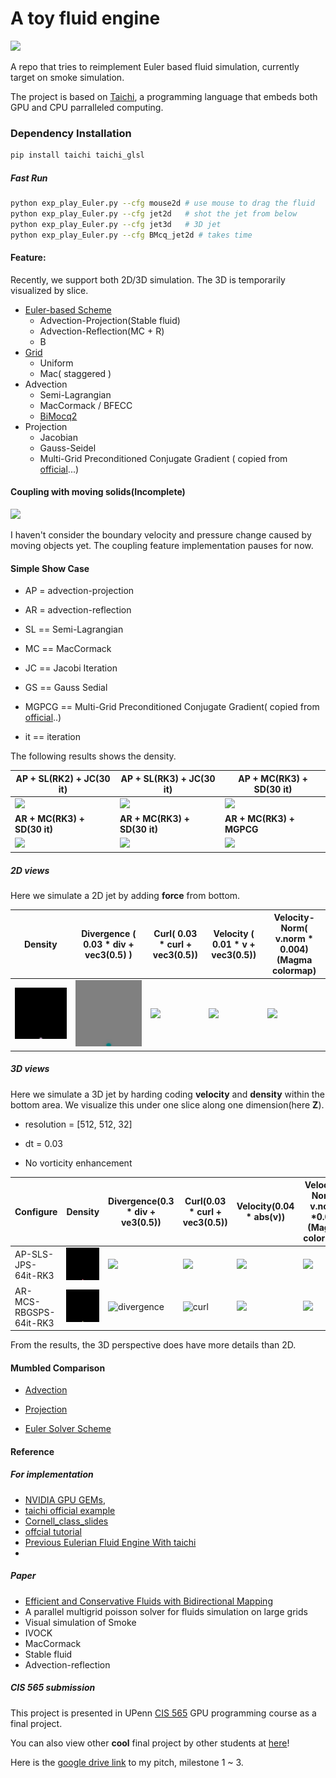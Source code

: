 # A toy fluid engine

![](./results/teaser.gif)

A repo that tries to reimplement Euler based fluid simulation, currently target on smoke simulation.

The project is based on [Taichi](https://github.com/taichi-dev/taichi), a programming language that embeds both GPU and CPU parralleled computing.

### Dependency Installation 

```bash
pip install taichi taichi_glsl
```

##### Fast Run

```bash
python exp_play_Euler.py --cfg mouse2d # use mouse to drag the fluid
python exp_play_Euler.py --cfg jet2d   # shot the jet from below
python exp_play_Euler.py --cfg jet3d   # 3D jet
python exp_play_Euler.py --cfg BMcq_jet2d # takes time
```

#### Feature:

Recently, we support both 2D/3D simulation. The 3D is temporarily visualized by slice.

- [Euler-based Scheme](Engine/)
  - Advection-Projection(Stable fluid)
  - Advection-Reflection(MC + R)
  - B
- [Grid](./Grid)
  - Uniform
  - Mac( staggered )
- Advection
  - Semi-Lagrangian
  - MacCormack / BFECC
  - [BiMocq2](Engine)
- Projection
  - Jacobian
  - Gauss-Seidel 
  - Multi-Grid Preconditioned Conjugate Gradient ( copied from [official](https://github.com/taichi-dev/taichi/blob/master/examples/mgpcg_advanced.py)...)




#### Coupling with moving solids(Incomplete)

<a href="https://github.com/Jack12xl/myFluid/blob/master/exp_my_fluid.py"> <img src="./results/naive_collision.gif" height="384px"></a>

I haven't consider the boundary velocity and pressure change caused by moving objects yet. The coupling feature implementation pauses for now. 

#### Simple Show Case

- AP = advection-projection

- AR = advection-reflection

- SL == Semi-Lagrangian

- MC == MacCormack

- JC == Jacobi Iteration

- GS == Gauss Sedial

- MGPCG == Multi-Grid Preconditioned Conjugate Gradient( copied from [official](https://github.com/taichi-dev/taichi/blob/master/examples/mgpcg_advanced.py)..)

- it == iteration



The following results shows the density.

| AP + SL(RK2) + JC(30 it)           | AP + SL(RK3) + JC(30 it)           | **AP + MC(RK3) + SD(30 it)**            |
| ---------------------------------- | ---------------------------------- | --------------------------------------- |
| ![](results/proj-sl-jc-rk2.gif)    | ![](./results/proj-sl-jc-rk3.gif)  | ![](./results/proj-mc-sd-rk3.gif)       |
| **AR + MC(RK3) + SD(30 it)**       | **AR + MC(RK3) + SD(30 it)**       | **AR + MC(RK3) + MGPCG**                |
| ![](results/reflect-sl-sd-rk3.gif) | ![](results/reflect-mc-sd-rk3.gif) | ![](./results/reflect-mc-mgpcg-rk3.gif) |

##### 2D views

Here we simulate a 2D jet by adding **force** from bottom.

| Density                                                  | Divergence ( 0.03 * div + vec3(0.5) )                | Curl( 0.03 * curl + vec3(0.5))                        | Velocity ( 0.01 * v + vec3(0.5))                   | Velocity-Norm( v.norm * 0.004) (Magma colormap)         |
| -------------------------------------------------------- | ---------------------------------------------------- | ----------------------------------------------------- | -------------------------------------------------- | ------------------------------------------------------- |
| ![](results/AR-MCS-RBGGSPS-30it-RK3-Curl6.0/density.gif) | ![](results/AR-MCS-RBGGSPS-30it-RK3-Curl6.0/div.gif) | ![](results/AR-MCS-RBGGSPS-30it-RK3-Curl6.0/Curl.gif) | ![](results/AR-MCS-RBGGSPS-30it-RK3-Curl6.0/v.gif) | ![](results/AR-MCS-RBGGSPS-30it-RK3-Curl6.0/v_norm.gif) |

##### 3D views

Here we simulate a 3D jet by harding coding **velocity** and **density** within the bottom area. We visualize this under one slice along one dimension(here **Z**).

- resolution = [512, 512, 32]

- dt = 0.03
- No vorticity enhancement

| Configure              | Density                                                      | Divergence(0.3 * div + ve3(0.5))                             | Curl(0.03 * curl + vec3(0.5))                                | Velocity(0.04 * abs(v))                                      | Velocity-Norm( v.norm *0.02) (Magma colormap)                |
| ---------------------- | ------------------------------------------------------------ | ------------------------------------------------------------ | ------------------------------------------------------------ | ------------------------------------------------------------ | ------------------------------------------------------------ |
| AP-SLS-JPS-64it-RK3    | ![](./results/3D/3D-512x512x32-AP-SLS-JPS-64it-RK3-curl0.0-dt-0.03/density-1.0.gif) | ![](./results/3D/3D-512x512x32-AP-SLS-JPS-64it-RK3-curl0.0-dt-0.03/div.gif) | ![](./results/3D/3D-512x512x32-AP-SLS-JPS-64it-RK3-curl0.0-dt-0.03/curl.gif) | ![](./results/3D/3D-512x512x32-AP-SLS-JPS-64it-RK3-curl0.0-dt-0.03/velocity.gif) | ![](./results/3D/3D-512x512x32-AP-SLS-JPS-64it-RK3-curl0.0-dt-0.03/velocity-norm.gif) |
| AR-MCS-RBGSPS-64it-RK3 | ![density](./results/3D/3D-512x512x32-AR-MCS-RBGSPS-64it-RK3-curl0.0-dt-0.03/density-1.0.gif) | ![divergence](./results/3D/3D-512x512x32-AR-MCS-RBGSPS-64it-RK3-curl0.0-dt-0.03/divergence.gif) | ![curl](./results/3D/3D-512x512x32-AR-MCS-RBGSPS-64it-RK3-curl0.0-dt-0.03/curl.gif) | ![](./results/3D/3D-512x512x32-AR-MCS-RBGSPS-64it-RK3-curl0.0-dt-0.03/velocity.gif) | ![](./results/3D/3D-512x512x32-AR-MCS-RBGSPS-64it-RK3-curl0.0-dt-0.03/velocity-norm.gif) |

From the results, the 3D perspective does have more details than 2D.

#### Mumbled Comparison

- [Advection](./advection/)
- [Projection](./projection/)

- [Euler Solver Scheme](Engine)

#### Reference

##### For implementation

- [NVIDIA GPU GEMs](https://developer.download.nvidia.cn/books/HTML/gpugems/gpugems_ch38.html),
- [taichi official example](https://github.com/taichi-dev/taichi/blob/master/examples/stable_fluid.py)
- [Cornell_class_slides](https://www.cs.cornell.edu/~bindel/class/cs5220-s10/slides/lec14.pdf)
-  [offcial tutorial](https://www.bilibili.com/video/BV1ZK411H7Hc?p=4)
-  [Previous Eulerian Fluid Engine With taichi](https://github.com/JYLeeLYJ/Fluid-Engine-Dev-on-Taichi)
-  

##### Paper

- [Efficient and Conservative Fluids with Bidirectional Mapping](https://github.com/ziyinq/Bimocq#efficient-and-conservative-fluids-with-bidirectional-mapping)
- A parallel multigrid poisson solver for fluids simulation on large grids
- Visual simulation of Smoke
- IVOCK
- MacCormack
- Stable fluid
- Advection-reflection

##### CIS 565 submission

This project is presented in UPenn [CIS 565](https://cis565-fall-2020.github.io/) GPU programming course as a final project.

You can also view other **cool** final project by other students at [here](https://cis565-fall-2020.github.io/projects/)!

Here is the [google drive link](https://drive.google.com/drive/folders/1dK6_DLhjfXc3D2G6hUvjzXfSlGX6axv3?usp=sharing) to my pitch, milestone 1 ~ 3.





